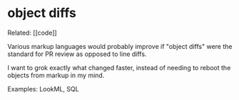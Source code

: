 # object diffs

Related: [[code]]

Various markup languages would probably improve if "object diffs" were the standard for PR review as opposed to line diffs.

I want to grok exactly what changed faster, instead of needing to reboot the objects from markup in my mind.

Examples: LookML, SQL
